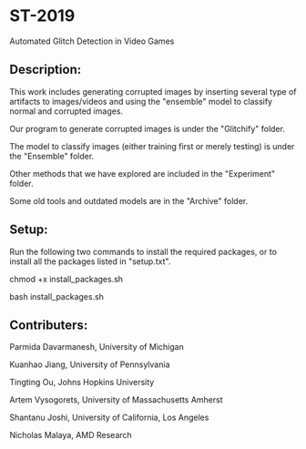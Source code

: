 # ST-2019
Automated Glitch Detection in Video Games


## Description:

This work includes generating corrupted images by inserting several type of artifacts to images/videos and using the "ensemble" model to classify normal and corrupted images.


Our program to generate corrupted images is under the "Glitchify" folder. 

The model to classify images (either training first or merely testing) is under the "Ensemble" folder. 

Other methods that we have explored are included in the "Experiment" folder. 

Some old tools and outdated models are in the "Archive" folder.


## Setup:

Run the following two commands to install the required packages, or to install all the packages listed in "setup.txt".

chmod +x install_packages.sh

bash install_packages.sh


## Contributers:

Parmida Davarmanesh, University of Michigan

Kuanhao Jiang, University of Pennsylvania

Tingting Ou, Johns Hopkins University

Artem Vysogorets, University of Massachusetts Amherst

Shantanu Joshi, University of California, Los Angeles

Nicholas Malaya, AMD Research
